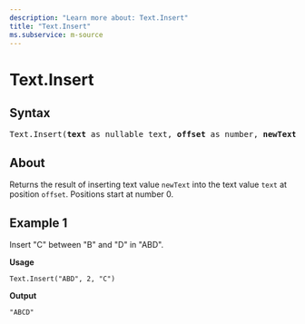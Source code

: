```yaml
---
description: "Learn more about: Text.Insert"
title: "Text.Insert"
ms.subservice: m-source
---
```

# Text.Insert

## Syntax

<pre>
Text.Insert(<b>text</b> as nullable text, <b>offset</b> as number, <b>newText</b> as text) as nullable text
</pre>
  
## About

Returns the result of inserting text value `newText` into the text value `text` at position `offset`. Positions start at number 0.

## Example 1

Insert "C" between "B" and "D" in "ABD".

**Usage**

```powerquery-m
Text.Insert("ABD", 2, "C")
```

**Output**

`"ABCD"`
